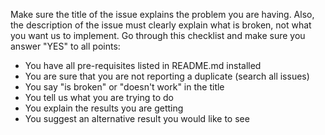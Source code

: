 Make sure the title of the issue explains the problem you are having. Also, the description of the issue must clearly explain what is broken, not what you want us to implement. Go through this checklist and make sure you answer "YES" to all points:

* You have all pre-requisites listed in README.md installed
* You are sure that you are not reporting a duplicate (search all issues)
* You say "is broken" or "doesn't work" in the title
* You tell us what you are trying to do
* You explain the results you are getting
* You suggest an alternative result you would like to see
